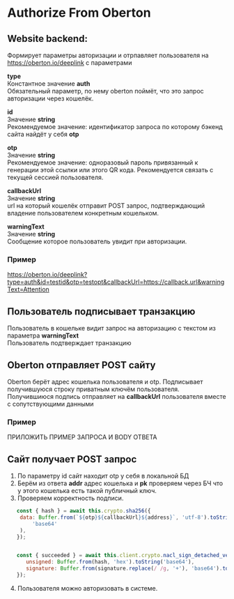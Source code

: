# Authorize From Oberton

## Website backend:

Формирует параметры авторизации и отрпавляет пользователя на https://oberton.io/deeplink с параметрами

**type**\
Константное значение **auth**\
Обязательный параметр, по нему oberton поймёт, что это запрос авторизации через кошелёк.

**id**\
Значение **string**\
Рекомендуемое значение: идентификатор запроса по которому бэкенд сайта найдёт у себя **otp**

**otp**\
Значение **string**\
Рекомендуемое значение: одноразовый пароль привязанный к генерации этой ссылки или этого QR кода. Рекомендуется связать с текущей сессией пользователя.

**callbackUrl**\
Значение **string**\
url на который кошелёк отправит POST запрос, подтверждающий владение пользователем конкретным кошельком.

**warningText**\
Значение **string**\
Сообщение которое пользователь увидит при авторизации.

### Пример
https://oberton.io/deeplink?type=auth&id=testid&otp=testopt&callbackUrl=https://callback.url&warningText=Attention

## Пользователь подписывает транзакцию
Пользователь в кошельке видит запрос на авторизацию с текстом из параметра **warningText**\
Пользователь подтверждает транзакцию

## Oberton отправляет POST сайту

Oberton берёт адрес кошелька пользователя и otp. Подписывает получившуюся строку приватным ключём пользователя. Получившиюся подпись отправляет на **callbackUrl** пользователя вместе с сопутствующими данными

### Пример
ПРИЛОЖИТЬ ПРИМЕР ЗАПРОСА И BODY ОТВЕТА

## Сайт получает POST запрос
1. По параметру id сайт находит otp у себя в локальной БД
2. Берём из ответа **addr** адрес кошелька и **pk** проверяем через БЧ что у этого кошелька есть такой публичный ключ.
3. Проверяем корректность подписи.

```javascript
   const { hash } = await this.crypto.sha256({
	data: Buffer.from(`${otp}${callbackUrl}${address}`, 'utf-8').toString(
		'base64'
	),
   });


   const { succeeded } = await this.client.crypto.nacl_sign_detached_verify({
      unsigned: Buffer.from(hash, 'hex').toString('base64'),
      signature: Buffer.from(signature.replace(/ /g, '+'), 'base64').toString('hex'),
   });
```
4. Пользователя можно авторизовать в системе.